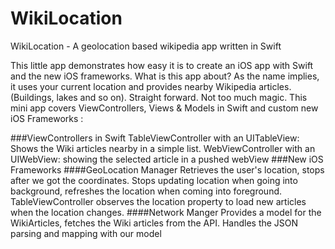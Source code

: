 WikiLocation
============

WikiLocation - A geolocation based wikipedia app written in Swift

This little app demonstrates how easy it is to create an iOS app with Swift and the new iOS frameworks.
What is this app about? As the name implies, it uses your current location and provides nearby Wikipedia articles. (Buildings, lakes and so on). Straight forward. Not too much magic.
This mini app covers ViewControllers, Views & Models in Swift and custom new iOS Frameworks :

###ViewControllers in Swift
TableViewController with an UITableView: Shows the Wiki articles nearby in a simple list.
WebViewController with an UIWebView: showing the selected article in a pushed webView
###New iOS Frameworks
####GeoLocation Manager
Retrieves the user's location, stops after we got the coordinates. Stops updating location when going into background, refreshes the location when coming into foreground.
TableViewController observes the location property to load new articles when the location changes.
####Network Manger
Provides a model for the WikiArticles, fetches the Wiki articles from the API. Handles the JSON parsing and mapping with our model
